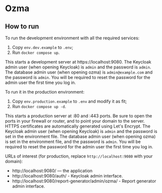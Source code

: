 # Ozma

## How to run

To run the development environment with all the required services:
1. Copy `env.dev.example` to `.env`;
2. Run `docker compose up`.

This starts a development server at https://localhost:9080. The Keycloak admin user (when opening Keycloak) is `admin` and the password is `admin`. The database admin user (when opening ozma) is `admin@example.com` and the password is `admin`. You will be required to reset the password for the admin user the first time you log in.

To run it in the production environment:
1. Copy `env.production.example` to `.env` and modify it as fit;
2. Run `docker compose up -d`.

This starts a production server at :80 and :443 ports. Be sure to open the ports in your firewall or router, and to point your domain to the server. HTTPS certificates are automatically generated using Let's Encrypt. The Keycloak admin user (when opening Keycloak) is `admin` and the password is set in the environment file. The database admin user (when opening ozma) is set in the environment file, and the password is `admin`. You will be required to reset the password for the admin user the first time you log in.

URLs of interest (for production, replace `http://localhost:9080` with your domain):
* http://localhost:9080/ — the application
* http://localhost:9080/auth/ - Keycloak admin interface.
* http://localhost:9080/report-generator/admin/ozma/ - Report generator admin interface.